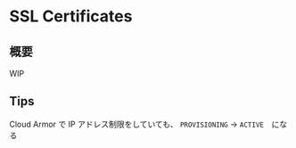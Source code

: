 # SSL Certificates


## 概要

WIP


## Tips

Cloud Armor で IP アドレス制限をしていても、 `PROVISIONING` -> `ACTIVE`　になる
